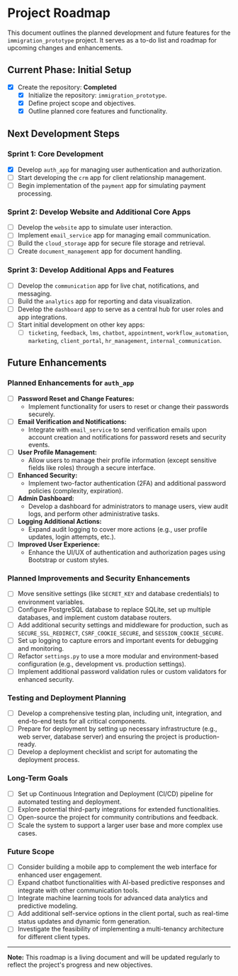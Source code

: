 # **Project Roadmap**

This document outlines the planned development and future features for the `immigration_prototype` project. It serves as a to-do list and roadmap for upcoming changes and enhancements.

## **Current Phase: Initial Setup**

- [x] Create the repository: **Completed**
  - [x] Initialize the repository: `immigration_prototype`.
  - [x] Define project scope and objectives.
  - [x] Outline planned core features and functionality.

## **Next Development Steps**

### **Sprint 1: Core Development**
- [x] Develop `auth_app` for managing user authentication and authorization.
- [ ] Start developing the `crm` app for client relationship management.
- [ ] Begin implementation of the `payment` app for simulating payment processing.

### **Sprint 2: Develop Website and Additional Core Apps**
- [ ] Develop the `website` app to simulate user interaction.
- [ ] Implement `email_service` app for managing email communication.
- [ ] Build the `cloud_storage` app for secure file storage and retrieval.
- [ ] Create `document_management` app for document handling.

### **Sprint 3: Develop Additional Apps and Features**
- [ ] Develop the `communication` app for live chat, notifications, and messaging.
- [ ] Build the `analytics` app for reporting and data visualization.
- [ ] Develop the `dashboard` app to serve as a central hub for user roles and app integrations.
- [ ] Start initial development on other key apps:
  - [ ] `ticketing`, `feedback`, `lms`, `chatbot`, `appointment`, `workflow_automation`, `marketing`, `client_portal`, `hr_management`, `internal_communication`.

## **Future Enhancements**

### **Planned Enhancements for `auth_app`**
- [ ] **Password Reset and Change Features:**
  - Implement functionality for users to reset or change their passwords securely.
- [ ] **Email Verification and Notifications:**
  - Integrate with `email_service` to send verification emails upon account creation and notifications for password resets and security events.
- [ ] **User Profile Management:**
  - Allow users to manage their profile information (except sensitive fields like roles) through a secure interface.
- [ ] **Enhanced Security:**
  - Implement two-factor authentication (2FA) and additional password policies (complexity, expiration).
- [ ] **Admin Dashboard:**
  - Develop a dashboard for administrators to manage users, view audit logs, and perform other administrative tasks.
- [ ] **Logging Additional Actions:**
  - Expand audit logging to cover more actions (e.g., user profile updates, login attempts, etc.).
- [ ] **Improved User Experience:**
  - Enhance the UI/UX of authentication and authorization pages using Bootstrap or custom styles.

### **Planned Improvements and Security Enhancements**
- [ ] Move sensitive settings (like `SECRET_KEY` and database credentials) to environment variables.
- [ ] Configure PostgreSQL database to replace SQLite, set up multiple databases, and implement custom database routers.
- [ ] Add additional security settings and middleware for production, such as `SECURE_SSL_REDIRECT`, `CSRF_COOKIE_SECURE`, and `SESSION_COOKIE_SECURE`.
- [ ] Set up logging to capture errors and important events for debugging and monitoring.
- [ ] Refactor `settings.py` to use a more modular and environment-based configuration (e.g., development vs. production settings).
- [ ] Implement additional password validation rules or custom validators for enhanced security.

### **Testing and Deployment Planning**
- [ ] Develop a comprehensive testing plan, including unit, integration, and end-to-end tests for all critical components.
- [ ] Prepare for deployment by setting up necessary infrastructure (e.g., web server, database server) and ensuring the project is production-ready.
- [ ] Develop a deployment checklist and script for automating the deployment process.

### **Long-Term Goals**
- [ ] Set up Continuous Integration and Deployment (CI/CD) pipeline for automated testing and deployment.
- [ ] Explore potential third-party integrations for extended functionalities.
- [ ] Open-source the project for community contributions and feedback.
- [ ] Scale the system to support a larger user base and more complex use cases.

### **Future Scope**
- [ ] Consider building a mobile app to complement the web interface for enhanced user engagement.
- [ ] Expand chatbot functionalities with AI-based predictive responses and integrate with other communication tools.
- [ ] Integrate machine learning tools for advanced data analytics and predictive modeling.
- [ ] Add additional self-service options in the client portal, such as real-time status updates and dynamic form generation.
- [ ] Investigate the feasibility of implementing a multi-tenancy architecture for different client types.

---

**Note:** This roadmap is a living document and will be updated regularly to reflect the project's progress and new objectives.
